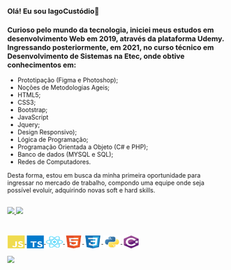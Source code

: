### Olá! Eu sou IagoCustódio👋

### Curioso pelo mundo da tecnologia, iniciei meus estudos em desenvolvimento Web em 2019, através da plataforma Udemy. Ingressando posteriormente, em 2021, no curso técnico em Desenvolvimento de Sistemas na Etec, onde obtive conhecimentos em:

- Prototipação (Figma e Photoshop);
- Noções de Metodologias Ageis;
- HTML5;
- CSS3;
- Bootstrap;
- JavaScript
- Jquery;
- Design Responsivo);
- Lógica de Programação;
- Programação Orientada a Objeto (C# e PHP);
- Banco de dados (MYSQL e SQL);
- Redes de Computadores.

Desta forma, estou em busca da minha primeira oportunidade para ingressar no mercado de trabalho, compondo uma equipe onde seja possível evoluir, adquirindo novas soft e hard skills.
 
##
 
<div>
  <a href="https://github.com/IagoCustodio">
  <img height="120em" src="https://github-readme-stats.vercel.app/api?username=IagoCustodio&show_icons=true&theme=dark&include_all_commits=true&count_private=true"/>
  <img height="120em" src="https://github-readme-stats.vercel.app/api/top-langs/?username=IagoCustodio&layout=compact&langs_count=7&theme=dark"/>
</div>
  
##
  
<div style="display: inline_block"><br>
  <img align="center" alt="Rafa-Js" height="30" width="40" src="https://raw.githubusercontent.com/devicons/devicon/master/icons/javascript/javascript-plain.svg">
  <img align="center" alt="Rafa-Ts" height="30" width="40" src="https://raw.githubusercontent.com/devicons/devicon/master/icons/typescript/typescript-plain.svg">
  <img align="center" alt="Rafa-React" height="30" width="40" src="https://raw.githubusercontent.com/devicons/devicon/master/icons/react/react-original.svg">
  <img align="center" alt="Rafa-HTML" height="30" width="40" src="https://raw.githubusercontent.com/devicons/devicon/master/icons/html5/html5-original.svg">
  <img align="center" alt="Rafa-CSS" height="30" width="40" src="https://raw.githubusercontent.com/devicons/devicon/master/icons/css3/css3-original.svg">
  <img align="center" alt="Rafa-Python" height="30" width="40" src="https://raw.githubusercontent.com/devicons/devicon/master/icons/python/python-original.svg">
  <img align="center" alt="Rafa-Csharp" height="30" width="40" src="https://raw.githubusercontent.com/devicons/devicon/master/icons/csharp/csharp-original.svg">
</div>

<br>

<div> 
  <a href="https://www.linkedin.com/in/iago-cust%C3%B3dio-595511243/" target="_blank"><img src="https://img.shields.io/badge/-LinkedIn-%230077B5?style=for-the- 
  badge&logo=linkedin&logoColor=white" target="_blank"></a> 
  
</div>
 
##  
      
 
